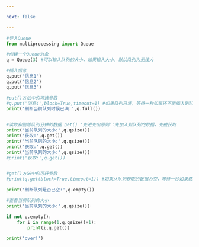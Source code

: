```yaml
---

next: false

---
```




<BlogInfo id="488" title="11.队列常用方法使用" author="白日梦想猿" pv=0 read_times=0 pre_cost_time="0分35秒" category="并发编程" tag_list="['并发编程']" create_time="2020.04.30 17:43:52" update_time="2020.05.05 15:44:54" />

```python
#导入Queue
from multiprocessing import Queue

#创建一个Queue对象
q = Queue(3) #可以输入队列的大小，如果输入大小，默认队列为无线大

#插入信息
q.put('信息1')
q.put('信息2')
q.put('信息3')

#put()方法中的可选参数
#q.put('消息4',block=True,timeout=1) #如果队列已满，等待一秒如果还不能插入到队列中，则抛出队列已满异常
print('判断当前队列时候已满:',q.full())


#读取和删除队列分钟的数据 get() ‘先进先出原则’:先加入到队列的数据，先被获取
print('当前队列的大小:',q.qsize())
print('获取:',q.get())
print('当前队列的大小:',q.qsize())
print('获取:',q.get())
print('当前队列的大小:',q.qsize())
#print('获取:',q.get())


#get()方法中的可轩参数
#print(q.get(block=True,timeout=1)) #如果从队列获取的数据为空，等待一秒如果获取的数据还是为空,则抛出队列已空的异常

print('判断队列是否已空:',q.empty())

#查看当前队列的大小
print('当前队列的大小:',q.qsize())

if not q.empty():
    for i in range(1,q.qsize()+1):
        print(i,q.get())

print('over!')


```



<ActionBox />
